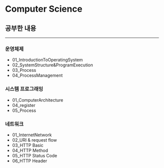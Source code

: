 # Computer Science

## 공부한 내용

---

### 운영체제
- 01_IntroductionToOperatingSystem
- 02_SystemStructure&ProgramExecution
- 03_Process
- 04_ProcessManagement

### 시스템 프로그래밍
- 01_ComputerArchitecture
- 04_register
- 05_Process

### 네트워크
- 01_InternetNetwork
- 02_URI & request flow
- 03_HTTP Basic
- 04_HTTP Method
- 05_HTTP Status Code
- 06_HTTP Header